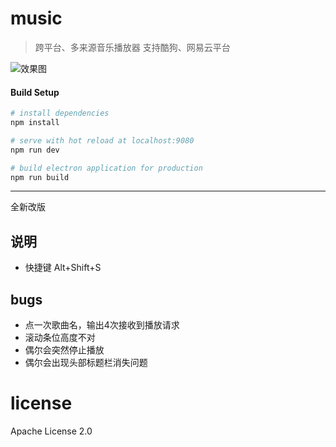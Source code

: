 # music

> 跨平台、多来源音乐播放器
> 支持酷狗、网易云平台

![效果图](https://user-images.githubusercontent.com/27911304/56107309-2308bc00-5f78-11e9-9669-018b37565bc8.png)


#### Build Setup

``` bash
# install dependencies
npm install

# serve with hot reload at localhost:9080
npm run dev

# build electron application for production
npm run build


```

---

全新改版

## 说明

- 快捷键 Alt+Shift+S

## bugs

- 点一次歌曲名，输出4次接收到播放请求
- 滚动条位高度不对
- 偶尔会突然停止播放
- 偶尔会出现头部标题栏消失问题

# license

Apache License 2.0
